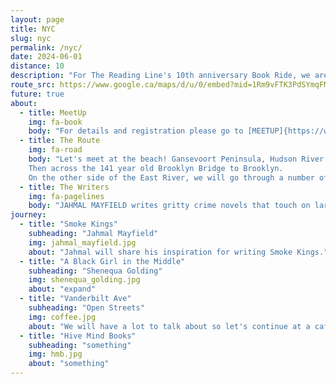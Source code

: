 ```yaml
---
layout: page
title: NYC
slug: nyc
permalink: /nyc/
date: 2024-06-01
distance: 10
description: "For The Reading Line's 10th anniversary Book Ride, we are in New York City"
route_src: https://www.google.ca/maps/d/u/0/embed?mid=1Rm9vFTK3PdSYmqFMdEC1vtOGKMMLvng&ehbc=2E312F
future: true
about:
  - title: MeetUp
    img: fa-book
    body: "For details and registration please go to [MEETUP]{https://www.meetup.com/bromptonnyc/events/299281717/?utm_medium=referral&utm_campaign=share-btn_savedevents_share_modal&utm_source=link} Brompton New York group."
  - title: The Route
    img: fa-road
    body: "Let's meet at the beach! Gansevoort Peninsula, Hudson River Park, is lit worthy and perhaps you'll be inspired to pen a piece of poetry. We will cycle south on the Empire State Trail. Off the beaten path in South Cove, there is a place where land and water, nature and metropolis, past and present, come together. That is where you will hear Jahmal Mayfield read from Smoke Kings. The propulsive novel explores decades of racial tensions through a fictional landscape where the line between justice and revenge is blurred.
    Then across the 141 year old Brooklyn Bridge to Brooklyn.
    On the other side of the East River, we will go through a number of neighborhoods until we reach Red Hook. Here you will be introduced to Shenequa Golding and her blazingly honest essay collection from a refreshing new voice exploring the in-between moments for Black women and girls, and what it means to simply exist. After the words, we will cycle up to Prospect Park finishing on Vanderbilt Avenue at a cafe. Total 10 miles."
  - title: The Writers
    img: fa-pagelines
    body: "JAHMAL MAYFIELD writes gritty crime novels that touch on large social issues. He was born in Virginia but currently resides in New Jersey. In addition to writing, he serves as the director of a nonprofit program that provides employment support to people with disabilities. SHENEQUA GOLDING is a writer and an editor whose work focuses on race, gender, popular culture, and entertainment. A native New Yorker, Golding returned to her roots as an entertainment writer. Her work, both on-camera and in print, has appeared in prominent Black publications such as Vibe and Essence, as well as mainstream outlets, including Complex, the Associated Press, BBC, and Vanity Fair."
journey:
  - title: "Smoke Kings"
    subheading: "Jahmal Mayfield"
    img: jahmal_mayfield.jpg
    about: "Jahmal will share his inspiration for writing Smoke Kings."
  - title: "A Black Girl in the Middle"
    subheading: "Shenequa Golding"
    img: shenequa_golding.jpg
    about: "expand"
  - title: "Vanderbilt Ave"
    subheading: "Open Streets"
    img: coffee.jpg
    about: "We will have a lot to talk about so let's continue at a cafe"
  - title: "Hive Mind Books"
    subheading: "something"
    img: hmb.jpg
    about: "something"
---
```

